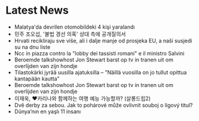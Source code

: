# Latest News
-  Malatya'da devrilen otomobildeki 4 kişi yaralandı
-  민주 조오섭, '불법 경선 의혹' 상대 측에 공개질의서
-  Hrvati recikliraju sve više, ali i dalje manje od prosjeka EU, a naši susjedi su na dnu liste
-  Ncc in piazza contro la "lobby dei tassisti romani" e il ministro Salvini
-  Beroemde talkshowhost Jon Stewart barst op tv in tranen uit om overlijden van zijn hondje
-  Tilastokärki jyrää uusilla ajatuksilla – ”Näillä vuosilla on jo tullut opittua kantapään kautta”
-  Beroemde talkshowhost Jon Stewart barst op tv in tranen uit om overlijden van zijn hondje
-  이재욱, ♥카리나와 함께하는 여행 예능 가능할까? (살롱드립2)
-  Dvě derby za sebou. Jak to pohárové může ovlivnit souboj o ligový titul?
-  Dünya’nın en yaşlı 11 insanı

